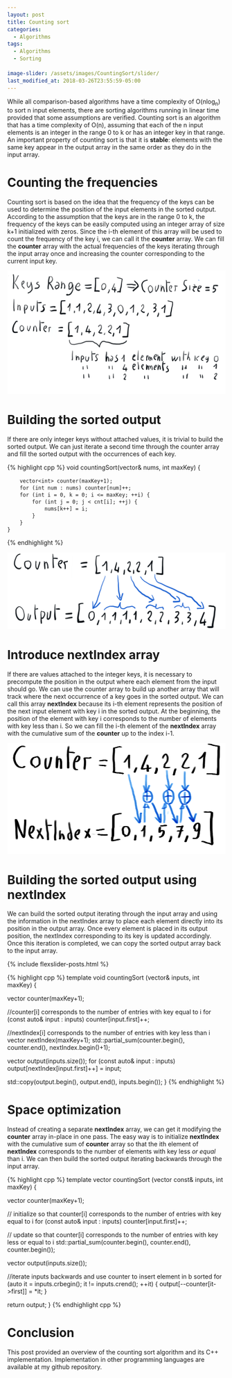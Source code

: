 ```yaml
---
layout: post
title: Counting sort
categories:
  - Algorithms
tags:
  - Algorithms
  - Sorting

image-slider: /assets/images/CountingSort/slider/
last_modified_at: 2018-03-26T23:55:59-05:00
---
```


While all comparison-based algorithms have a time complexity of O(nlog<sub>n</sub>) to sort n input elements, there are sorting algorithms running in linear time provided that some assumptions are verified. Counting sort is an algorithm that has a time complexity of O(n), assuming that each of the n input elements is an integer in the range 0 to k or has an integer key in that range. An important property of counting sort is that it is **stable**: elements with the same key appear in the output array in the same order as they do in the input array.

# Counting the frequencies

Counting sort is based on the idea that the frequency of the keys can be used to determine the position of the input elements in the sorted output. According to the assumption that the keys are in the range 0 to k, the frequency of the keys can be easily computed using an integer array of size k+1 initialized with zeros. Since the i-th element of this array will be used to count the frequency of the key i, we can call it the **counter** array. We can fill the **counter** array with the actual frequencies of the keys iterating through the input array once and increasing the counter corresponding to the current input key.

![Counting Sort: counter array](/assets/images/CountingSort/CountingSort1.png)

# Building the sorted output

If there are only integer keys without attached values, it is trivial to build the sorted output. We can just iterate a second time through the counter array and fill the sorted output with the occurrences of each key. 

{% highlight cpp %} 
void countingSort(vector<int>& nums, int maxKey) {
        
        vector<int> counter(maxKey+1);
        for (int num : nums) counter[num]++;
        for (int i = 0, k = 0; i <= maxKey; ++i) {
            for (int j = 0; j < cnt[i]; ++j) {
                nums[k++] = i;
            }
        }
    }
{% endhighlight %}  

![Counting Sort: only keys](/assets/images/CountingSort/CountingSort2.png)

# Introduce nextIndex array

If there are values attached to the integer keys, it is necessary to precompute the position in the output where each element from the input should go. We can use the counter array to build up another array that will track where the next occurrence of a key goes in the sorted output. We can call this array **nextIndex** because its i-th element represents the position of the next input element with key i in the sorted output. At the beginning, the position of the element with key i corresponds to the number of elements with key less than i. So we can fill the i-th element of the 
**nextIndex** array with the cumulative sum of the **counter** up to the index i-1.

![Counting Sort: only keys](/assets/images/CountingSort/CountingSort3.png)

# Building the sorted output using nextIndex

We can build the sorted output iterating through the input array and using the information in the nextIndex array to place each element directly into its position in the output array. Once every element is placed in its output position, the nextIndex corresponding to its key is updated accordingly. Once this iteration is completed, we can copy the sorted output array back to the input array.

{% include flexslider-posts.html %}

<!---
Basically, the counting sort is composed by three cycles. The first iterates through the keys of the input array and fills the temporary array of size k so that it specifies, for each element x, the number of elements equal to x. Considering the role played by this temporary array, in the following we can refer to it as the **counter** array. The second iterates through the counter array, updating it so that each element represents the number of input elements with key less or equal to x. The third iterates through the input array using the information in the counter array to place each element x directly into its position in the temporary output array of size n. For example, if 5 elements are less or equal than x, then x belongs in output position 5. The number of elements less or equal than x in the counter array is then decreased in order to handle the situation in which more input elements have the same key. At the end of this step the output array contains all the sorted input elements and it is copied back to the input array. 
-->

{% highlight cpp %} 
template <typename T>
void countingSort (vector<T>& inputs, int maxKey) {

  vector<int> counter(maxKey+1);
  
  //counter[i] corresponds to the number of entries with key equal to i 
  for (const auto& input : inputs) counter[input.first]++;

  //nextIndex[i] corresponds to the number of entries with key less than i
  vector<int> nextIndex(maxKey+1);
  std::partial_sum(counter.begin(), counter.end(), nextIndex.begin()+1);
  
  vector<T> output(inputs.size());
  for (const auto& input : inputs) output[nextIndex[input.first]++] = input; 

  std::copy(output.begin(), output.end(), inputs.begin());
}
{% endhighlight %}  

# Space optimization

Instead of creating a separate **nextIndex**  array, we can get it modifying the **counter** array in-place in one pass. The easy way is to initialize **nextIndex** with the cumulative sum of **counter** array so that the ith element of **nextIndex** corresponds to the number of elements with key less *or equal* than i. We can then build the sorted output iterating backwards through the input array.

{% highlight cpp %} 
template <typename T>
vector<T> countingSort (vector<T> const& inputs, int maxKey) {

  vector<int> counter(maxKey+1);
  
  // initialize so that counter[i] corresponds to the number of entries with key equal to i 
  for (const auto& input : inputs) counter[input.first]++;


  // update so that counter[i] corresponds to the number of entries with key less or equal to i 
  std::partial_sum(counter.begin(), counter.end(), counter.begin());

  vector<T> output(inputs.size());

  //iterate inputs backwards and use counter to insert element in b sorted
  for (auto it = inputs.crbegin(); it != inputs.crend(); ++it) {
        output[--counter[it->first]] = *it; 
  }

  return output;
}
{% endhighlight cpp %} 

# Conclusion

This post provided an overview of the counting sort algorithm and its C++ implementation. Implementation in other programming languages are available at my github repository. 
